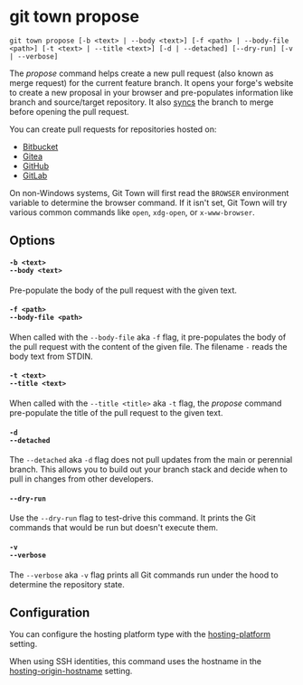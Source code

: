 # git town propose

```command-summary
git town propose [-b <text> | --body <text>] [-f <path> | --body-file <path>] [-t <text> | --title <text>] [-d | --detached] [--dry-run] [-v | --verbose]
```

The _propose_ command helps create a new pull request (also known as merge
request) for the current feature branch. It opens your forge's website to create
a new proposal in your browser and pre-populates information like branch and
source/target repository. It also [syncs](sync.md) the branch to merge before
opening the pull request.

You can create pull requests for repositories hosted on:

- [Bitbucket](https://bitbucket.org)
- [Gitea](https://gitea.com)
- [GitHub](https://github.com)
- [GitLab](https://gitlab.com)

On non-Windows systems, Git Town will first read the `BROWSER` environment
variable to determine the browser command. If it isn't set, Git Town will try
various common commands like `open`, `xdg-open`, or `x-www-browser`.

## Options

#### `-b <text>`<br>`--body <text>`

Pre-populate the body of the pull request with the given text.

#### `-f <path>`<br>`--body-file <path>`

When called with the `--body-file` aka `-f` flag, it pre-populates the body of
the pull request with the content of the given file. The filename `-` reads the
body text from STDIN.

#### `-t <text>`<br>`--title <text>`

When called with the `--title <title>` aka `-t` flag, the _propose_ command
pre-populate the title of the pull request to the given text.

#### `-d`<br>`--detached`

The `--detached` aka `-d` flag does not pull updates from the main or perennial
branch. This allows you to build out your branch stack and decide when to pull
in changes from other developers.

#### `--dry-run`

Use the `--dry-run` flag to test-drive this command. It prints the Git commands
that would be run but doesn't execute them.

#### `-v`<br>`--verbose`

The `--verbose` aka `-v` flag prints all Git commands run under the hood to
determine the repository state.

## Configuration

You can configure the hosting platform type with the
[hosting-platform](../preferences/hosting-platform.md) setting.

When using SSH identities, this command uses the hostname in the
[hosting-origin-hostname](../preferences/hosting-origin-hostname.md) setting.
